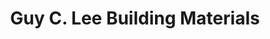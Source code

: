 ---
title: "Guy C. Lee Building Materials"
url: /sneads-ferry/guy-c-lee-building-materials/
shop: doityourself
---